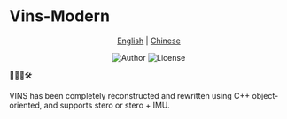 # Vins-Modern
<div align="center">

[English](README.md) | [Chinese](doc/Chinese.md)

![Author](https://img.shields.io/badge/weihao-vins-blue?link=https%3A%2F%2Fgithub.com%2Fweihaoysgs)
![License](https://img.shields.io/badge/License-GPLv3-green)

</div>


🏃📝📜🛠️

VINS has been completely reconstructed and rewritten using C++ object-oriented, and supports stero or stero + IMU.